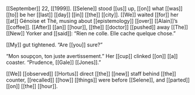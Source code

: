 [[September]] 22, [[1999]]. [[Selene]] stood [[us]] up, [[on]] what [[was]] [[to]] be her [[last]] [[day]] [[in]] [[the]] [[city]]. [[We]] waited [[for]] her [[at]] Génoise et Thé, musing about [[epistemology]] [[over]] [[Alain]]’s [[coffee]]. [[After]] [[an]] [[hour]], [[the]] [[doctor]] [[pushed]] away [[The]] [[New]] Yorker and [[said]]: “Rien ne colle. Elle cache quelque chose.”

[[My]] gut tightened. “Are [[you]] sure?”

“Mon soupçon, ton juste avertissement.” Her [[cup]] clinked [[on]] [[a]] coaster. “Prudence, [[Gale]] [[Jones]].”

[[We]] [[observed]] [[Hortus]] direct [[the]] [[new]] staff behind [[the]] counter, [[recalled]] [[how]] [[things]] were before [[Selene]], and [[parted]] [[on]] [[the]] [[hour]].